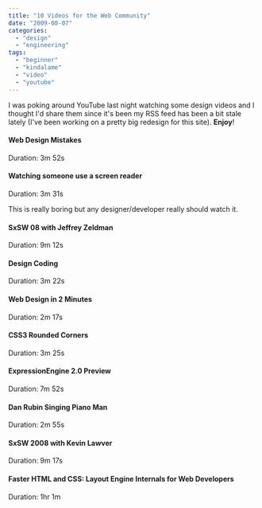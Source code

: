 ```yaml
---
title: "10 Videos for the Web Community"
date: "2009-08-07"
categories: 
  - "design"
  - "engineering"
tags: 
  - "beginner"
  - "kindalame"
  - "video"
  - "youtube"
---
```


I was poking around YouTube last night watching some design videos and I thought I'd share them since it's been my RSS feed has been a bit stale lately (I've been working on a pretty big redesign for this site). **Enjoy**!

#### Web Design Mistakes

Duration: 3m 52s

#### Watching someone use a screen reader

Duration: 3m 31s

This is really boring but any designer/developer really should watch it.

#### SxSW 08 with Jeffrey Zeldman

Duration: 9m 12s

#### Design Coding

Duration: 3m 22s

#### Web Design in 2 Minutes

Duration: 2m 17s

#### CSS3 Rounded Corners

Duration: 3m 25s

#### ExpressionEngine 2.0 Preview

Duration: 7m 52s

#### Dan Rubin Singing Piano Man

Duration: 2m 55s

#### SxSW 2008 with Kevin Lawver

Duration: 9m 17s

#### Faster HTML and CSS: Layout Engine Internals for Web Developers

Duration: 1hr 1m
